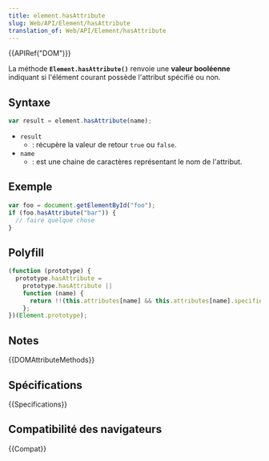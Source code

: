 ```yaml
---
title: element.hasAttribute
slug: Web/API/Element/hasAttribute
translation_of: Web/API/Element/hasAttribute
---
```


{{APIRef("DOM")}}

La méthode **`Element.hasAttribute()`** renvoie une **valeur booléenne** indiquant si l'élément courant possède l'attribut spécifié ou non.

## Syntaxe

```js
var result = element.hasAttribute(name);
```

- `result`
  - : récupère la valeur de retour `true` ou `false`.
- `name`
  - : est une chaine de caractères représentant le nom de l'attribut.

## Exemple

```js
var foo = document.getElementById("foo");
if (foo.hasAttribute("bar")) {
  // faire quelque chose
}
```

## Polyfill

```js
(function (prototype) {
  prototype.hasAttribute =
    prototype.hasAttribute ||
    function (name) {
      return !!(this.attributes[name] && this.attributes[name].specified);
    };
})(Element.prototype);
```

## Notes

{{DOMAttributeMethods}}

## Spécifications

{{Specifications}}

## Compatibilité des navigateurs

{{Compat}}
